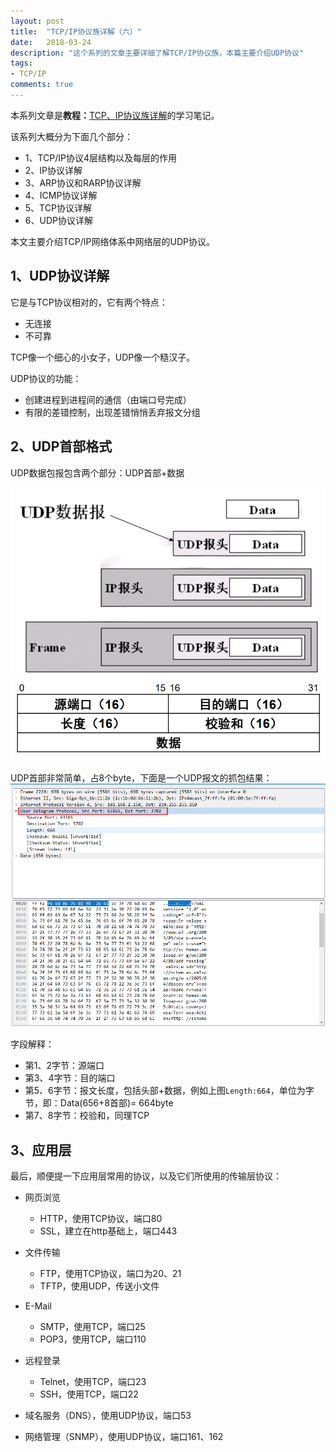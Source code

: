 ```yaml
---
layout: post
title:  "TCP/IP协议族详解（六）"
date:   2018-03-24
description: "这个系列的文章主要详细了解TCP/IP协议族，本篇主要介绍UDP协议"
tags:
- TCP/IP
comments: true
---
```



本系列文章是**教程：**[TCP、IP协议族详解](http://study.163.com/course/courseMain.htm?courseId=1003343002)的学习笔记。

该系列大概分为下面几个部分：

- 1、TCP/IP协议4层结构以及每层的作用
- 2、IP协议详解
- 3、ARP协议和RARP协议详解
- 4、ICMP协议详解
- 5、TCP协议详解
- 6、UDP协议详解

本文主要介绍TCP/IP网络体系中网络层的UDP协议。


## 1、UDP协议详解

它是与TCP协议相对的，它有两个特点：

- 无连接
- 不可靠

TCP像一个细心的小女子，UDP像一个糙汉子。

UDP协议的功能：
- 创建进程到进程间的通信（由端口号完成）
- 有限的差错控制，出现差错悄悄丢弃报文分组


## 2、UDP首部格式

UDP数据包报包含两个部分：UDP首部+数据

![UDP数据报](/images/posts/tcp-ip/udp-datagram.png)
![UDP首部格式](/images/posts/tcp-ip/udp-head.png)

UDP首部非常简单，占8个byte，下面是一个UDP报文的抓包结果：
![UDP首部抓吧](/images/posts/tcp-ip/udp-wireshark-1.png)

字段解释：

- 第1、2字节：源端口
- 第3、4字节：目的端口
- 第5、6字节：报文长度，包括头部+数据，例如上图`Length:664`，单位为字节，即：Data(656+8首部)= 664byte
- 第7、8字节：校验和，同理TCP

## 3、应用层

最后，顺便提一下应用层常用的协议，以及它们所使用的传输层协议：

- 网页浏览

	- HTTP，使用TCP协议，端口80
	- SSL，建立在http基础上，端口443
 
- 文件传输

	- FTP，使用TCP协议，端口为20、21
	- TFTP，使用UDP，传送小文件

- E-Mail

	- SMTP，使用TCP，端口25
	- POP3，使用TCP，端口110

- 远程登录

	- Telnet，使用TCP，端口23
	- SSH，使用TCP，端口22

- 域名服务（DNS），使用UDP协议，端口53

- 网络管理（SNMP），使用UDP协议，端口161、162